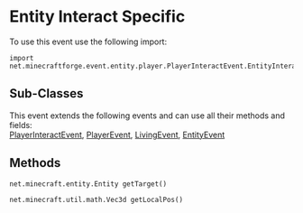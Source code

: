 # Entity Interact Specific

To use this event use the following import:
```groovy:no-line-numbers
import net.minecraftforge.event.entity.player.PlayerInteractEvent.EntityInteractSpecific
```

## Sub-Classes
This event extends the following events and can use all their methods and fields: <br>
[PlayerInteractEvent](index.md), [PlayerEvent](../player_event/index.md), [LivingEvent](../living_event/index.md), [EntityEvent](../entity_event/index.md)

## Methods
```groovy:no-line-numbers
net.minecraft.entity.Entity getTarget()
```

```groovy:no-line-numbers
net.minecraft.util.math.Vec3d getLocalPos()
```
